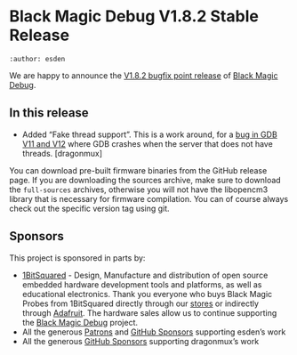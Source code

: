 # Black Magic Debug V1.8.2 Stable Release

```{post} July 21, 2022
:author: esden
```

We are happy to announce the [V1.8.2 bugfix point release](https://github.com/blackmagic-debug/blackmagic/releases/tag/v1.8.2) of [Black Magic Debug](https://black-magic.org).

## In this release

- Added “Fake thread support”. This is a work around, for a [bug in GDB V11 and V12](https://github.com/blackmagic-debug/blackmagic/issues/929) where GDB crashes when the server that does not have threads. [dragonmux]

You can download pre-built firmware binaries from the GitHub release page. If you are downloading the sources archive, make sure to download the `full-sources` archives, otherwise you will not have the libopencm3 library that is necessary for firmware compilation. You can of course always check out the specific version tag using git.

## Sponsors

This project is sponsored in parts by:

- [1BitSquared](https://1bitsquared.com/) - Design, Manufacture and distribution of open source embedded hardware development tools and platforms, as well as educational electronics. Thank you everyone who buys Black Magic Probes from 1BitSquared directly through our [stores](https://1bitsquared.com/products/black-magic-probe) or indirectly through [Adafruit](https://www.adafruit.com/product/3839). The hardware sales allow us to continue supporting the [Black Magic Debug](https://black-magic.org) project.
- All the generous [Patrons](https://www.patreon.com/1bitsquared) and [GitHub Sponsors](https://github.com/sponsors/esden) supporting esden’s work
- All the generous [GitHub Sponsors](https://github.com/sponsors/dragonmux) supporting dragonmux’s work
